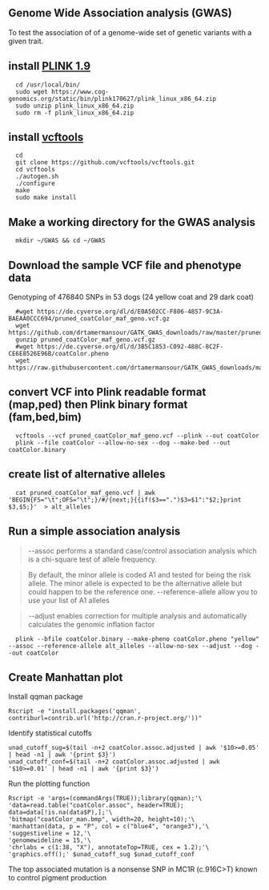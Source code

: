 ## Genome Wide Association analysis (GWAS)
To test the association of of a genome-wide set of genetic variants with a given trait.

## install [PLINK 1.9](https://www.cog-genomics.org/plink/1.9/)

      cd /usr/local/bin/
      sudo wget https://www.cog-genomics.org/static/bin/plink170627/plink_linux_x86_64.zip
      sudo unzip plink_linux_x86_64.zip
      sudo rm -f plink_linux_x86_64.zip

## install [vcftools](https://vcftools.github.io/) 

      cd  
      git clone https://github.com/vcftools/vcftools.git
      cd vcftools
      ./autogen.sh
      ./configure
      make
      sudo make install
      
## Make a working directory for the GWAS analysis

      mkdir ~/GWAS && cd ~/GWAS
      
## Download the sample VCF file and phenotype data
Genotyping of 476840 SNPs in 53 dogs (24 yellow coat and 29 dark coat) 

      #wget https://de.cyverse.org/dl/d/E0A502CC-F806-4857-9C3A-BAEAA0CCC694/pruned_coatColor_maf_geno.vcf.gz
      wget https://github.com/drtamermansour/GATK_GWAS_downloads/raw/master/pruned_coatColor_maf_geno.vcf.gz
      gunzip pruned_coatColor_maf_geno.vcf.gz
      #wget https://de.cyverse.org/dl/d/3B5C1853-C092-488C-8C2F-CE6E8526E96B/coatColor.pheno
      wget https://raw.githubusercontent.com/drtamermansour/GATK_GWAS_downloads/master/coatColor.pheno
      
## convert VCF into Plink readable format (map,ped) then Plink binary format (fam,bed,bim)

      vcftools --vcf pruned_coatColor_maf_geno.vcf --plink --out coatColor
      plink --file coatColor --allow-no-sex --dog --make-bed --out coatColor.binary
      
## create list of alternative alleles 
      
      cat pruned_coatColor_maf_geno.vcf | awk 'BEGIN{FS="\t";OFS="\t";}/#/{next;}{{if($3==".")$3=$1":"$2;}print $3,$5;}'  > alt_alleles

## Run a simple association analysis
> --assoc performs a standard case/control association analysis which is a chi-square test of allele frequency. 

> By default, the minor allele is coded A1 and tested for being the risk allele. The minor allele is expected to be the alternative allele 
but could happen to be the reference one. --reference-allele allow you to use your list of A1 alleles 

> --adjust enables correction for multiple analysis and automatically calculates the genomic inflation factor  

      plink --bfile coatColor.binary --make-pheno coatColor.pheno "yellow" --assoc --reference-allele alt_alleles --allow-no-sex --adjust --dog --out coatColor
     
## Create Manhattan plot

Install qqman package

    Rscript -e "install.packages('qqman',  contriburl=contrib.url('http://cran.r-project.org/'))"

Identify statistical cutoffs

    unad_cutoff_sug=$(tail -n+2 coatColor.assoc.adjusted | awk '$10>=0.05' | head -n1 | awk '{print $3}')
    unad_cutoff_conf=$(tail -n+2 coatColor.assoc.adjusted | awk '$10>=0.01' | head -n1 | awk '{print $3}')

Run the plotting function
```
Rscript -e 'args=(commandArgs(TRUE));library(qqman);'\
'data=read.table("coatColor.assoc", header=TRUE); data=data[!is.na(data$P),];'\
'bitmap("coatColor_man.bmp", width=20, height=10);'\
'manhattan(data, p = "P", col = c("blue4", "orange3"),'\
'suggestiveline = 12,'\
'genomewideline = 15,'\
'chrlabs = c(1:38, "X"), annotateTop=TRUE, cex = 1.2);'\
'graphics.off();' $unad_cutoff_sug $unad_cutoff_conf
```

The top associated mutation is a nonsense SNP in MC1R (c.916C>T) known to control pigment production
